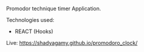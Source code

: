 Promodor technique timer Application.

Technologies used:

- REACT (Hooks)


Live: https://shadyagamy.github.io/promodoro_clock/
